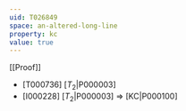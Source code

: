 ```yaml
---
uid: T026849
space: an-altered-long-line
property: kc
value: true
---
```

[[Proof]]

* [T000736] [$T_2$|P000003]
* [I000228] [$T_2$|P000003] => [KC|P000100]

